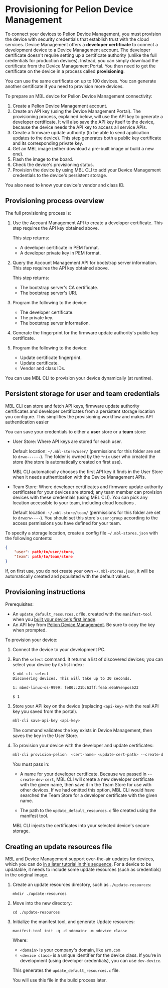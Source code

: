 # Provisioning for Pelion Device Management

To connect your devices to Pelion Device Management, you must provision the device with security credentials that establish trust with the cloud services. Device Management offers a **developer certificate** to connect a development device to a Device Management account. The developer certificate doesn't require setting up a certificate authority (unlike the full credentials for production devices). Instead, you can simply download the certificate from the Device Management Portal. You then need to get the certificate on the device in a process called **provisioning**.

<span class="tips">You can use the same certificate on up to 100 devices. You can generate another certificate if you need to provision more devices.</span><!--not sure I want to state this here - DM might change their policy and we won't know. Better to link to the DM page that explains this, and that is more likely to be updated regularly-->


To prepare an MBL device for Pelion Device Management connectivity:
<!--must add links for all of these!!!-->
1. Create a Pelion Device Management account.
1. Create an API key (using the Device Management Portal). The provisioning process, explained below, will use the API key to generate a developer certificate. It will also save the API key itself to the device, because the device needs the API key to access all service APIs.
1. Create a firmware update authority (to be able to send application updates to the device). This step generates both a public key certificate and its corresponding private key.
1. Get an MBL image (either download a pre-built image or build a new one).
1. Flash the image to the board.
1. Check the device's provisioning status.
1. Provision the device by using MBL CLI to add your Device Management credentials to the device's persistent storage.

<span class="tips">You also need to know your device's vendor and class ID.</span>

## Provisioning process overview

The full provisioning process is:

1. Use the Account Management API to create a developer certificate. This step requires the API key obtained above.

    This step returns:

    * A developer certificate in PEM format.
    * A developer private key in PEM format.

1. Query the Account Management API for bootstrap server information. This step requires the API key obtained above.

    This step returns:

    * The bootstrap server's CA certificate.
    * The bootstrap server's URI.

1. Program the following to the device:

    * The developer certificate.
    * The private key.
    * The bootstrap server information.

1. Generate the fingerprint for the firmware update authority's public key certificate.

1. Program the following to the device:

    * Update certificate fingerprint.
    * Update certificate. <!--where did we get this?--><!--what the difference between this and an update authority certificate? "MBL-CLI also provides a command to create an update authority certificate."-->
    * Vendor and class IDs.

You can use MBL CLI to provision your device dynamically (at runtime).<!--move this - it's stuck in the middle-->

## Persistent storage for user and team credentials

MBL CLI can store and fetch API keys, firmware update authority certificates and developer certificates from a persistent storage location you configure. This simplifies the provisioning workflow and makes API authentication easier<!--why does it make authentication easier?-->

You can save your credentials to either a **user** store or a **team** store:

- User Store: Where API keys are stored for each user.

    Default location: `~/.mbl-store/user/` (permissions for this folder are set to `drwx------`). The folder is owned by the `*nix` user who created the store (the store is automatically created on first use).

    MBL CLI automatically chooses the first API key it finds in the User Store when it needs authentication with the Device Management APIs.
    <!--can it save multiples, or does it always overwrite with a new one?-->

- Team Store: Where developer certificates and firmware update authority certificates for your devices are stored; any team member can provision devices with these credentials (using MBL CLI). You can pick any location accessible to your team, including cloud locations <!--we just said it's to save on your developer machine-->.

    Default location: `~/.mbl-store/team/` (permissions for this folder are set to `drwxrw----`). You should set this store's `user:group` according to the access permissions you have defined for your team.

To specify a storage location, create a config file `~/.mbl-stores.json` with the following contents:

```json
{
    "user": path/to/user/store,
    "team": path/to/team/store
}
```

If, on first use, you do not create your own `~/.mbl-stores.json`, it will be automatically created and populated with the default values.

## Provisioning instructions

Prerequisites:

* An `update_default_resources.c` file, created with the `manifest-tool` when you [built your device's first image](../first-image/preparing-device-management-sources.html#creating-an-update-resources-file).<!--what if they got an image from us?--><!--I put this below - I'm not sure where it fits now - did they need to do it earlier?-->
* An API key from [Pelion Device Management](https://cloud.mbed.com/docs/latest/integrate-web-app/api-keys.html). Be sure to copy the key when prompted.

To provision your device:

1. Connect the device to your development PC.
1. Run the `select` command. It returns a list of discovered devices; you can select your device by its list index:

    ```bash
    $ mbl-cli select
    Discovering devices. This will take up to 30 seconds.

    1: mbed-linux-os-9999: fe80::21b:63ff:feab:e6a6%enpos623

    $ 1

    ```

1. Store your API key on the device (replacing `<api-key>` with the real API key you saved from the portal).

    ```bash
    mbl-cli save-api-key <api-key>
    ```

    The command validates the key exists in Device Management, then saves the key in the User Store.

1. To provision your device with the developer and update certificates:

    ```bash
    mbl-cli provision-pelion  <cert-name> <update-cert-path> --create-dev-cert
    ```

    You must pass in:

    * A name for your developer certificate. Because we passed in `--create-dev-cert`, MBL CLI will create a new developer certificate with the given name, then save it in the Team Store for use with other devices. If we had omitted this option, MBL CLI would have searched the Team Store for a developer certificate with the given name.

    * The path to the `update_default_resources.c` file created using the manifest tool.

    MBL CLI injects the certificates into your selected device's secure storage.


## Creating an update resources file

<!--not sure where this goes now - do they still need to do it?-->

MBL and Device Management support over-the-air updates for devices, which you can do [in a later tutorial in this sequence](../getting-started/tutorial-updating-mbl-devices-and-applications.html). For a device to be updatable, it needs to include some update resources (such as credentials) in the original image.

1. Create an update resources directory, such as `./update-resources`:

    ```
    mkdir ./update-resources
    ```

1. Move into the new directory:

    ```
    cd ./update-resources
    ```

1. Initialize the manifest tool, and generate Update resources:

    `manifest-tool init -q -d <domain> -m <device class>`

    Where:

    * `<domain>` is your company's domain, like `arm.com`
    * `<device class>` is a unique identifier for the device class. If you're in development (using developer credentials), you can use `dev-device`.

    This generates the `update_default_resources.c` file.

    You will use this file in the build process later.
